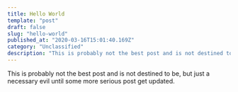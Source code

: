```yaml
---
title: Hello World
template: "post"
draft: false
slug: "hello-world"
published_at: "2020-03-16T15:01:40.169Z"
category: "Unclassified"
description: "This is probably not the best post and is not destined to be, but just a necessary evil until some more serious post get updated."
---
```


This is probably not the best post and is not destined to be, but just a
necessary evil until some more serious post get updated.
